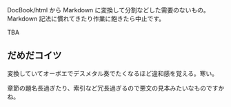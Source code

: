 DocBook/html から Markdown に変換して分割などした需要のないもの。
Markdown 記法に慣れてきたり作業に飽きたら中止です。

TBA


## だめだコイツ
変換していてオーボエでデスメタル奏でたくなるほど違和感を覚える。寒い。

章節の題名長過ぎたり、索引など冗長過ぎるので悪文の見本みたいなものですかね。
